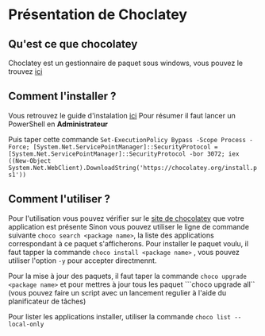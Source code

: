 # Présentation de Choclatey

## Qu'est ce que chocolatey

Choclatey est un gestionnaire de paquet sous windows, vous pouvez le trouvez [ici](https://chocolatey.org/)

## Comment l'installer ?

Vous retrouvez le guide d'instalation [ici](https://chocolatey.org/install)
Pour résumer il faut lancer un PowerShell en **Administrateur**

Puis taper cette commande ``Set-ExecutionPolicy Bypass -Scope Process -Force; [System.Net.ServicePointManager]::SecurityProtocol = [System.Net.ServicePointManager]::SecurityProtocol -bor 3072; iex ((New-Object System.Net.WebClient).DownloadString('https://chocolatey.org/install.ps1'))``

## Comment l'utiliser ? 

Pour l'utilisation vous pouvez vérifier sur le [site de chocolatey](https://chocolatey.org/search?q=) que votre application est présente
Sinon vous pouvez utiliser le ligne de commande suivante ``choco search <package name>``, la liste des applications correspondant à ce paquet s'afficherons. Pour installer le paquet voulu, il faut tapper la commande ``choco install <package name>`` , vous pouvez utiliser l'option ``-y`` pour accepter directmennt.

Pour la mise à jour des paquets, il faut taper la commande ``choco upgrade <package name>`` et pour mettres à jour tous les paquet ```choco upgrade all`` (vous pouvez faire un script avec un lancement regulier à l'aide du planificateur de tâches)

Pour lister les applications installer, utiliser la commande ``choco list --local-only``